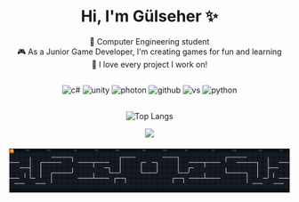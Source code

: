 
<div align="center">
  <h1>  Hi, I'm Gülseher ✨</h1>
</div>

<p align="center">
🧠 Computer Engineering student <br/>
🎮 As a Junior Game Developer, I'm creating games for fun and learning <br/>
💖 I love every project I work on! <br/>

<h2></h2>
<p align="center">
<img src="https://cdn.jsdelivr.net/gh/devicons/devicon@latest/icons/csharp/csharp-original.svg" alt="c#" width="45" height="45"/>
<img src="https://cdn.jsdelivr.net/gh/devicons/devicon@latest/icons/unity/unity-original.svg" alt="unity" width="45" height="45"/>
<img src="https://cdn.jsdelivr.net/gh/devicons/devicon@latest/icons/photonengine/photonengine-original.svg" alt="photon" width="45" height="45"/>
<img src="https://cdn.jsdelivr.net/gh/devicons/devicon@latest/icons/github/github-original.svg" alt="github" width="45" height="45"/>
<img src="https://cdn.jsdelivr.net/gh/devicons/devicon@latest/icons/visualstudio/visualstudio-original.svg" alt="vs" width="45" height="45"/> 
<img src="https://cdn.jsdelivr.net/gh/devicons/devicon/icons/python/python-original.svg" alt=python height="45" alt="python logo"  />
</p>

<h2></h2>

<div align="center">

  ![Top Langs](https://github-readme-stats.vercel.app/api/top-langs/?username=glshryldrm&size_weight=0.5&count_weight=1&exclude_repo=FPS-w-Photon-Fusion,glshryldrm.github.io&hide=hlsl&layout=compact&hide_border=true) 
  
  <img src="https://nirzak-streak-stats.vercel.app/?user=glshryldrm&theme=default_repocard&hide_border=true" />

</div>

<br clear="both">
<picture>
  <source media="(prefers-color-scheme: dark)" srcset="https://raw.githubusercontent.com/glshryldrm/glshryldrm/output/pacman-contribution-graph-dark.svg">
  <img alt="pacman contribution graph" src="https://raw.githubusercontent.com/glshryldrm/glshryldrm/output/pacman-contribution-graph-dark.svg">
</picture>

###















